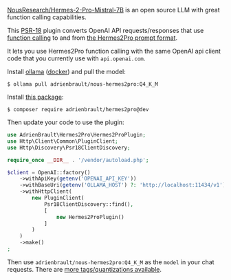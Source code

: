 [NousResearch/Hermes-2-Pro-Mistral-7B][hf_url] is an open source LLM with great function calling capabilities.

This [PSR-18][psr18] plugin converts OpenAI API requests/responses that use [function calling][oa_fc] to and from [the Hermes2Pro prompt format][hf_url_pf].

It lets you use Hermes2Pro function calling with the same OpenAI api client code that you currently use with `api.openai.com`.

Install [ollama][ollama] ([docker][ollama_docker]) and pull the model:

```console
$ ollama pull adrienbrault/nous-hermes2pro:Q4_K_M
```

Install [this package][packagist]:
```console
$ composer require adrienbrault/hermes2pro@dev
```

Then update your code to use the plugin:
```php
use AdrienBrault\Hermes2Pro\Hermes2ProPlugin;
use Http\Client\Common\PluginClient;
use Http\Discovery\Psr18ClientDiscovery;

require_once __DIR__ . '/vendor/autoload.php';

$client = OpenAI::factory()
    ->withApiKey(getenv('OPENAI_API_KEY'))
    ->withBaseUri(getenv('OLLAMA_HOST') ?: 'http://localhost:11434/v1')
    ->withHttpClient(
        new PluginClient(
            Psr18ClientDiscovery::find(),
            [
                new Hermes2ProPlugin()
            ]
        )
    )
    ->make()
;
```

Then use `adrienbrault/nous-hermes2pro:Q4_K_M` as the `model` in your chat requests.
There are [more tags/quantizations available][ollama_url].

[hf_url]: https://huggingface.co/NousResearch/Hermes-2-Pro-Mistral-7B
[hf_url_pf]: https://huggingface.co/NousResearch/Hermes-2-Pro-Mistral-7B#prompt-format-for-function-calling
[oa_fc]: https://platform.openai.com/docs/guides/function-calling
[ollama]: https://ollama.com/
[ollama_url]: https://ollama.com/adrienbrault/nous-hermes2pro/tags
[ollama_docker]: https://ollama.com/blog/ollama-is-now-available-as-an-official-docker-image
[psr18]: https://www.php-fig.org/psr/psr-18/
[packagist]: https://packagist.org/packages/adrienbrault/hermes2pro